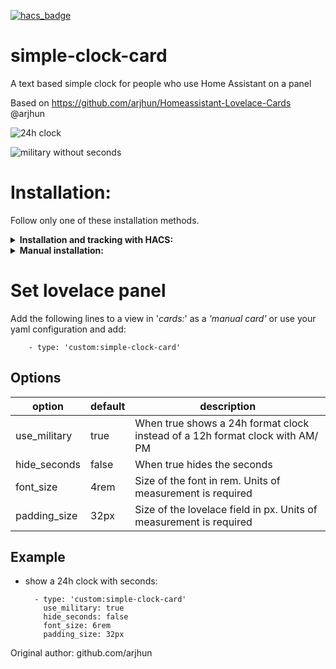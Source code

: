 [![hacs_badge](https://img.shields.io/badge/HACS-Default-orange.svg)](https://github.com/hacs/integration)


# simple-clock-card
A text based simple clock for people who use Home Assistant on a panel

Based on https://github.com/arjhun/Homeassistant-Lovelace-Cards @arjhun


![24h clock](https://i.imgur.com/n37gyxZ.png)  

![military without seconds](https://i.imgur.com/ej4AFO3.png)

# Installation:
Follow only one of these installation methods.

<details>
  <summary><b>Installation and tracking with HACS:</b></summary>

1. You can install this custom component by adding this repository (https://github.com/fufar/simple-clock-card) to HACS in the settings menu of HACS first. You will find the custom component in the integration menu afterwards, look for 'Simple Clock Card'.

2. Set the lovelace panel
</details>

<details>
  <summary><b>Manual installation:</b></summary>

1. Copy simple-clock-card.js into your 'www' folder in the hass config directory. The *'www'* folder can be accesed via *'/local/'* in your configuration I've put my custom elements in the sub folder *'elements'* and the js file of this card in the folder *'simple-clock-card'* as an example.
2. Enable advanced mode and in your lovelace dashboard settings
3. Add a resource ![add a resource](https://i.imgur.com/pySUU4V.png)

   or if you use yaml to configure lovelace:

		resources:
			- type: module
	        	  url: /hacsfiles/elements/simple-clock-card/simple-clock-card.js
4. Set the lovelace panel
</details>


# Set lovelace panel

Add the following lines to a view in '*cards:*' as a *'manual card'* or use your yaml configuration and add:

		- type: 'custom:simple-clock-card'

## Options
|option| default|description|
|--|--|--|
|  use_military| true| When true shows a 24h format clock instead of a 12h format clock with AM/ PM|
|  hide_seconds| false| When true hides the seconds
|  font_size| 4rem| Size of the font in rem. Units of measurement is required|
|  padding_size| 32px| Size of the lovelace field in px. Units of measurement is required|

## Example
- show a 24h clock with seconds:

		- type: 'custom:simple-clock-card'
		  use_military: true
		  hide_seconds: false
		  font_size: 6rem
		  padding_size: 32px

Original author: github.com/arjhun

